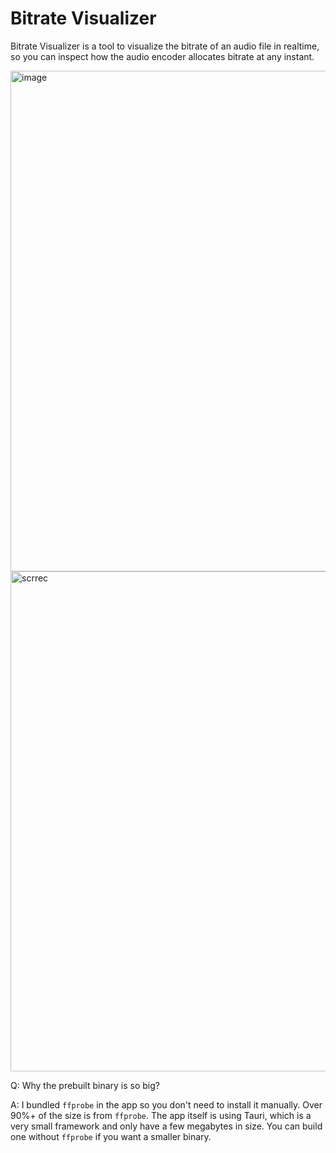 # Bitrate Visualizer

Bitrate Visualizer is a tool to visualize the bitrate of an audio file in realtime, so you can inspect how the audio encoder allocates bitrate at any instant.

<img width="801" alt="image" src="https://user-images.githubusercontent.com/55270174/217414589-8fd79013-d897-41a5-a804-1a6cfaa05e72.png">

<img width="800" alt="scrrec" src="https://user-images.githubusercontent.com/55270174/217415947-4a0cd26f-2b4a-48b5-9a90-a946021f8150.gif">

Q: Why the prebuilt binary is so big?

A: I bundled `ffprobe` in the app so you don't need to install it manually. Over 90%+ of the size is from `ffprobe`. The app itself is using Tauri, which is a very small framework and only have a few megabytes in size. You can build one without `ffprobe` if you want a smaller binary.